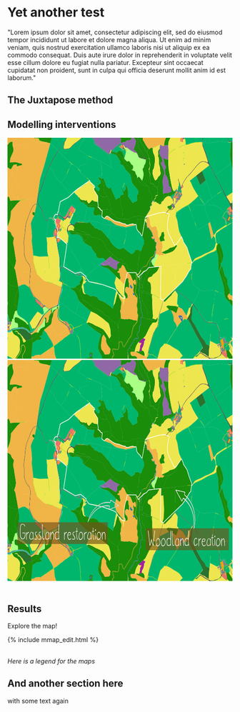 # Yet another test
 
"Lorem ipsum dolor sit amet, consectetur adipiscing elit, sed do eiusmod tempor incididunt ut labore et dolore magna aliqua. Ut enim ad minim veniam, quis nostrud exercitation ullamco laboris nisi ut aliquip ex ea commodo consequat. Duis aute irure dolor in reprehenderit in voluptate velit esse cillum dolore eu fugiat nulla pariatur. Excepteur sint occaecat cupidatat non proident, sunt in culpa qui officia deserunt mollit anim id est laborum."

## The Juxtapose method

<div id="foo"></div>
<script>
slider = new juxtapose.JXSlider('#foo',
    [
        {
            src: 'img/baseline2.png',
            label: 'Baseline',
            credit: 'Image Credit'
        },
        {
            src: 'img/intervention2_annot.png',
            label: 'Interventions',
            credit: "Image Credit"
        }
    ],
    {
        animate: true,
        showLabels: true,
        showCredits: true,
        startingPosition: "50%",
        makeResponsive: true
    });
</script>

## Modelling interventions

<div class="img-comp-container">
  <div class="img-comp-img">
    <img src="img/baseline2.png" width="700" height="495">
  </div>
  <div class="img-comp-img img-comp-overlay">
    <img src="img/intervention2_annot.png" width="700" height="495">
  </div>
</div>

<br style="clear:both" />

## Results

Explore the map!

<div>
{% include mmap_edit.html %}
</div>
<br style="clear:both" />

*Here is a legend for the maps*

## And another section here
with some text again



<script>
/*Execute a function that will execute an image compare function for each element with the img-comp-overlay class:*/
initComparisons();
</script>
